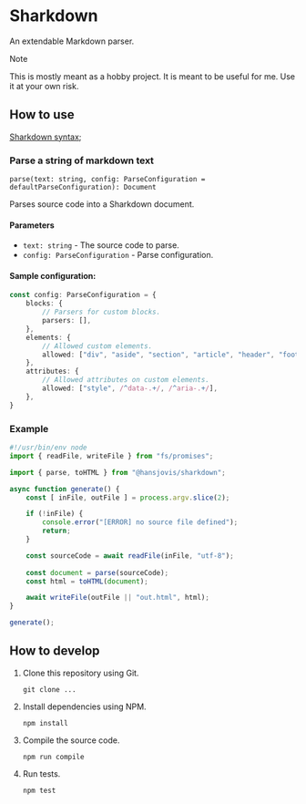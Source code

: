 # Sharkdown
An extendable Markdown parser.

> [!NOTE]
> This is mostly meant as a hobby project. It is meant to be useful for me. Use it at your own risk.

## How to use

[Sharkdown syntax](/docs/sharkdown-syntax.md);

### Parse a string of markdown text
```
parse(text: string, config: ParseConfiguration = defaultParseConfiguration): Document
```
Parses source code into a Sharkdown document.

#### Parameters
- `text: string` - The source code to parse.
- `config: ParseConfiguration` - Parse configuration.

#### Sample configuration:
```ts
const config: ParseConfiguration = {
    blocks: {
        // Parsers for custom blocks.
        parsers: [],
    },
    elements: {
        // Allowed custom elements.
        allowed: ["div", "aside", "section", "article", "header", "footer", "nav", "main", "figure", "figcaption"],
    },
    attributes: {
        // Allowed attributes on custom elements.
        allowed: ["style", /^data-.+/, /^aria-.+/],
    },
}
```

### Example
```js
#!/usr/bin/env node
import { readFile, writeFile } from "fs/promises";

import { parse, toHTML } from "@hansjovis/sharkdown";

async function generate() {
    const [ inFile, outFile ] = process.argv.slice(2);

    if (!inFile) {
        console.error("[ERROR] no source file defined");
        return;
    }

    const sourceCode = await readFile(inFile, "utf-8");
    
    const document = parse(sourceCode);
    const html = toHTML(document);

    await writeFile(outFile || "out.html", html);
}

generate();
```

## How to develop
1. Clone this repository using Git.
    ```
    git clone ...
    ```
2. Install dependencies using NPM.
    ```
    npm install
    ```
3. Compile the source code.
    ```
    npm run compile
    ```
4. Run tests.
    ```
    npm test
    ```